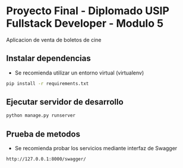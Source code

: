 # Proyecto Final - Diplomado USIP Fullstack Developer - Modulo 5

Aplicacion de venta de boletos de cine

## Instalar dependencias

- Se recomienda utilizar un entorno virtual (virtualenv)

```sh
pip install -r requirements.txt
```

## Ejecutar servidor de desarrollo

```sh
python manage.py runserver
```

## Prueba de metodos

- Se recomienda probar los servicios mediante interfaz de Swagger

```sh
http://127.0.0.1:8000/swagger/
```